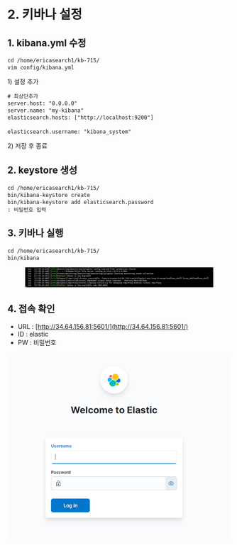 # 2. 키바나 설정

## 1.  kibana.yml  수정

```
cd /home/ericasearch1/kb-715/
vim config/kibana.yml
```

1\) 설정 추가

```
# 최상단추가
server.host: "0.0.0.0"
server.name: "my-kibana"
elasticsearch.hosts: ["http://localhost:9200"]

elasticsearch.username: "kibana_system"
```

2\) 저장 후 종료&#x20;

## 2. keystore 생성

```
cd /home/ericasearch1/kb-715/
bin/kibana-keystore create
bin/kibana-keystore add elasticsearch.password
: 비밀번호 입력
```



## 3. 키바나 실행

```
cd /home/ericasearch1/kb-715/
bin/kibana
```

<figure><img src="../.gitbook/assets/image (1).png" alt=""><figcaption></figcaption></figure>

## 4. 접속 확인

* URL : [http://34.64.156.81:5601/](http://34.64.156.81:5601/)
* ID : elastic
* PW : 비밀번호

![](<../.gitbook/assets/image (11).png>)



